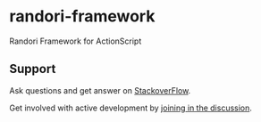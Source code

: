 randori-framework
=================

Randori Framework for ActionScript

## Support

Ask questions and get answer on [StackoverFlow](http://stackoverflow.com/questions/tagged/randori).

Get involved with active development by [joining in the discussion](https://github.com/RandoriAS/randori-framework/issues).
